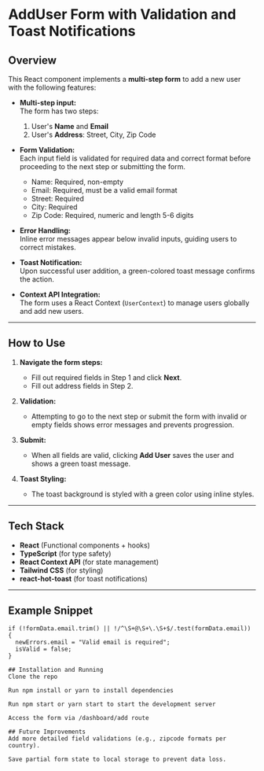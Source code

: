 # AddUser Form with Validation and Toast Notifications

## Overview

This React component implements a **multi-step form** to add a new user with the following features:

- **Multi-step input:**  
  The form has two steps:  
  1. User's **Name** and **Email**  
  2. User's **Address**: Street, City, Zip Code

- **Form Validation:**  
  Each input field is validated for required data and correct format before proceeding to the next step or submitting the form.
  - Name: Required, non-empty  
  - Email: Required, must be a valid email format  
  - Street: Required  
  - City: Required  
  - Zip Code: Required, numeric and length 5-6 digits

- **Error Handling:**  
  Inline error messages appear below invalid inputs, guiding users to correct mistakes.

- **Toast Notification:**  
  Upon successful user addition, a green-colored toast message confirms the action.

- **Context API Integration:**  
  The form uses a React Context (`UserContext`) to manage users globally and add new users.

---

## How to Use

1. **Navigate the form steps:**  
   - Fill out required fields in Step 1 and click **Next**.  
   - Fill out address fields in Step 2.  

2. **Validation:**  
   - Attempting to go to the next step or submit the form with invalid or empty fields shows error messages and prevents progression.  

3. **Submit:**  
   - When all fields are valid, clicking **Add User** saves the user and shows a green toast message.

4. **Toast Styling:**  
   - The toast background is styled with a green color using inline styles.

---

## Tech Stack

- **React** (Functional components + hooks)  
- **TypeScript** (for type safety)  
- **React Context API** (for state management)  
- **Tailwind CSS** (for styling)  
- **react-hot-toast** (for toast notifications)  

---

## Example Snippet

```tsx
if (!formData.email.trim() || !/^\S+@\S+\.\S+$/.test(formData.email)) {
  newErrors.email = "Valid email is required";
  isValid = false;
}

## Installation and Running
Clone the repo

Run npm install or yarn to install dependencies

Run npm start or yarn start to start the development server

Access the form via /dashboard/add route

## Future Improvements
Add more detailed field validations (e.g., zipcode formats per country).

Save partial form state to local storage to prevent data loss.

